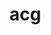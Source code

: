 # acg

<Screenshot
    :desktop="{light: '暂无计划...',dark: '暂无计划...'}"
    :pad="{light: '暂无计划...',dark: '暂无计划...'}"
    :phone="{light: '暂无计划...',dark: '暂无计划...'}"
/>
